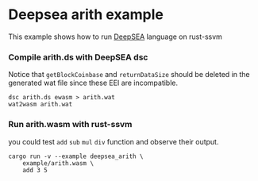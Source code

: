 # Deepsea arith example

This example shows how to run [DeepSEA](https://github.com/certikfoundation/deepsea) language on rust-ssvm

### Compile arith.ds with DeepSEA dsc

Notice that `getBlockCoinbase` and `returnDataSize` should be deleted in the generated wat file since these EEI are incompatible.

```
dsc arith.ds ewasm > arith.wat
wat2wasm arith.wat
```

### Run arith.wasm with rust-ssvm

you could test `add` `sub` `mul` `div` function and observe their output.

```
cargo run -v --example deepsea_arith \
	example/arith.wasm \
	add 3 5
```


